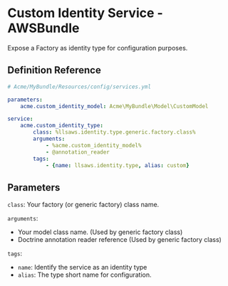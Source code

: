 # Custom Identity Service - AWSBundle

Expose a Factory as identity type for configuration purposes.

## Definition Reference

```yaml
# Acme/MyBundle/Resources/config/services.yml

parameters:
    acme.custom_identity_model: Acme\MyBundle\Model\CustomModel

service:
    acme.custom_identity_type:
        class: %llsaws.identity.type.generic.factory.class%
        arguments:
            - %acme.custom_identity_model%
            - @annotation_reader
        tags:
            - {name: llsaws.identity.type, alias: custom}
```

## Parameters

`class`: Your factory (or generic factory) class name.

`arguments`:
* Your model class name. (Used by generic factory class)
* Doctrine annotation reader reference (Used by generic factory class)

`tags`:
* `name`: Identify the service as an identity type
* `alias`: The type short name for configuration.